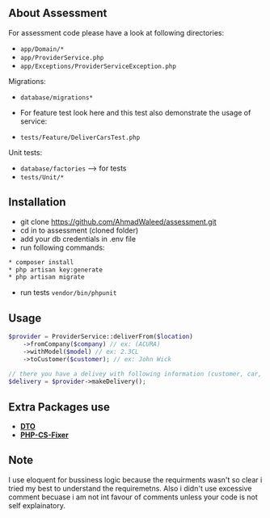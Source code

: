 ## About Assessment

For assessment code please have a look at following directories:

- `app/Domain/*`
- `app/ProviderService.php`
- `app/Exceptions/ProviderServiceException.php`

Migrations:

- `database/migrations*`

- For feature test look here and this test also demonstrate the usage of service:
- `tests/Feature/DeliverCarsTest.php`

Unit tests:
- `database/factories` --> for tests
- `tests/Unit/*`

## Installation
- git clone https://github.com/AhmadWaleed/assessment.git
- cd in to assessment (cloned folder)
- add your db credentials in .env file
- run following commands:
```bash
* composer install
* php artisan key:generate
* php artisan migrate
```
- run tests `vendor/bin/phpunit`

## Usage

```php
$provider = ProviderService::deliverFrom($location)
    ->fromCompany($company) // ex: (ACURA)
    ->withModel($model) // ex: 2.3CL
    ->toCustomer($customer); // ex: John Wick
    
// there you have a delivey with following information (customer, car, location)
$delivery = $provider->makeDelivery();
```

## Extra Packages use

- **[DTO](https://github.com/spatie/data-transfer-object)**
- **[PHP-CS-Fixer](https://github.com/FriendsOfPHP/PHP-CS-Fixer)**

## Note

I use eloquent for bussiness logic because the requirments wasn't so clear i tried my best to understand the requiremetns.
Also i didn't use excessive comment becuase i am not int favour of comments unless your code is not self explainatory.
